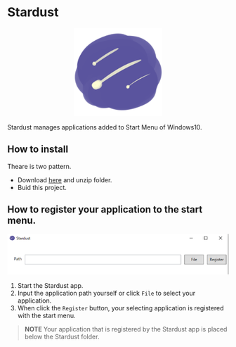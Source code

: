 # Stardust

<p align="center">
    <img src="./resouces/StardustAppIcon.png" width="200px">
</p>

Stardust manages applications added to Start Menu of Windows10.

## How to install

Theare is two pattern.

- Download [here](https://github.com/yasukotelin/Stardust/releases) and unzip folder.
- Buid this project.

## How to register your application to the start menu.

<img src="./resouces/app-image.png">

1. Start the Stardust app.
2. Input the application path yourself or click `File` to select your application.
3. When click the `Register` button, your selecting application is registered with the start menu. 

> **NOTE** Your application that is registered by the Stardust app is placed below the Stardust folder.